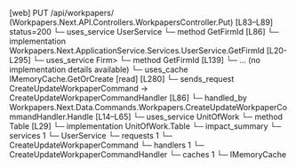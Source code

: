 [web] PUT /api/workpapers/  (Workpapers.Next.API.Controllers.WorkpapersController.Put)  [L83–L89] status=200
  └─ uses_service UserService
    └─ method GetFirmId [L86]
      └─ implementation Workpapers.Next.ApplicationService.Services.UserService.GetFirmId [L20-L295]
        └─ uses_service Firm>
          └─ method GetFirmId [L139]
            └─ ... (no implementation details available)
        └─ uses_cache IMemoryCache.GetOrCreate [read] [L280]
  └─ sends_request CreateUpdateWorkpaperCommand -> CreateUpdateWorkpaperCommandHandler [L86]
    └─ handled_by Workpapers.Next.Data.Commands.Workpapers.CreateUpdateWorkpaperCommandHandler.Handle [L14–L65]
      └─ uses_service UnitOfWork
        └─ method Table [L29]
          └─ implementation UnitOfWork.Table
  └─ impact_summary
    └─ services 1
      └─ UserService
    └─ requests 1
      └─ CreateUpdateWorkpaperCommand
    └─ handlers 1
      └─ CreateUpdateWorkpaperCommandHandler
    └─ caches 1
      └─ IMemoryCache

